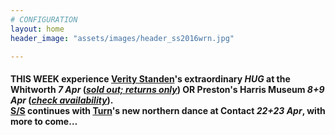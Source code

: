 ```yaml
---
# CONFIGURATION
layout: home
header_image: "assets/images/header_ss2016wrn.jpg"

---
```

#### THIS WEEK experience [Verity Standen](/current/2016-springsummer/standen)'s extraordinary *HUG* at the Whitworth *7 Apr* (*<a href="http://www.wegottickets.com/wordofwarning" target="_blank">sold out; returns only</a>*) OR Preston's Harris Museum *8+9 Apr* (*<a href="http://www.eventbrite.co.uk/o/harris-museum-amp-art-gallery-4265632867" target="_blank">check availability</a>*).<br>[S/S](/current/2016-springsummer) continues with [Turn](/current/2016-turn)'s new northern dance at Contact *22+23 Apr*, with more to come…
